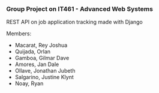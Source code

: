 ### Group Project on IT461 - Advanced Web Systems

REST API on job application tracking made with Django

Members:

- Macarat, Rey Joshua
- Quijada, Orlan
- Gamboa, Gilmar Dave
- Amores, Jan Dale
- Ollave, Jonathan Jubeth
- Salgarino, Justine Klynt
- Noay, Ryan
